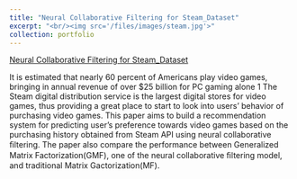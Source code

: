 ```yaml
---
title: "Neural Collaborative Filtering for Steam_Dataset"
excerpt: "<br/><img src='/files/images/steam.jpg'>"
collection: portfolio
---
```


[Neural Collaborative Filtering for Steam_Dataset](Neural_Collaborative_Filtering_for_Steam_Dataset.pdf)



It is estimated that nearly 60 percent of Americans play video games, bringing in annual revenue of over $25 billion for PC gaming alone 1 The Steam digital distribution service is the largest digital stores for video games, thus providing a great place to start to look into users’ behavior of purchasing video games. This paper aims to build a recommendation system for predicting user’s preference towards video games based on the purchasing history obtained from Steam API using neural collaborative ﬁltering. The paper also compare the performance between Generalized Matrix Factorization(GMF), one of the neural collaborative ﬁltering model, and traditional Matrix Gactorization(MF).
